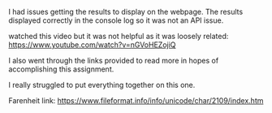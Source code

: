 I had issues getting the results to display on the webpage. The results displayed correctly in the console log so it was not an API issue. 

watched this video but it was not helpful as it was loosely related: https://www.youtube.com/watch?v=nGVoHEZojiQ

I also went through the links provided to read more in hopes of accomplishing this assignment. 

I really struggled to put everything together on this one. 

Farenheit link: https://www.fileformat.info/info/unicode/char/2109/index.htm